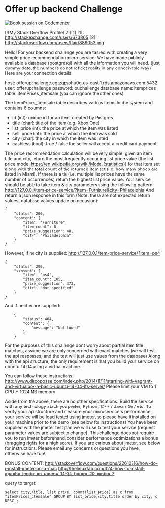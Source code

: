 # Offer up backend Challenge 

[![Book session on Codementor](https://cdn.codementor.io/badges/book_session_github.svg)](https://www.codementor.io/chb0codementor?utm_source=github&utm_medium=button&utm_term=chb0codementor&utm_campaign=github)

[![My Stack Overflow Profile][2]][1] 
  [1]: http://stackexchange.com/users/673865
  [2]: http://stackoverflow.com/users/flair/889053.png
  
Hello! For your backend challenge you are tasked with creating a very simple price recommendation micro service:
We have made publicly available a database (postgresql) with all the information you will need. (just dummy data, the numbers do not reflect reality in any conceivable way)
Here are your connection details:

host: offerupchallenge.cgtzqpsohu0g.us-east-1.rds.amazonaws.com:5432 user: offerupchallenge
password: ouchallenge
database name: itemprices
table: itemPrices_itemsale (you can ignore the other ones)

The itemPrices_itemsale table describes various items in the system and contains 6 columns:

* id (int): unique id for an item, created by Postgres
* title (char): title of the item (e.g. Xbox One)
* list_price (int): the price at which the item was listed
* sell_price (int): the price at which the item was sold
* city (char): the city in which the item was listed
* cashless (bool): true / false the seller will accept a credit card payment


The price recommendation calculation will be very simple: given an item title and city, return the most frequently occurring 
list price value (the list price mode: https://en.wikipedia.org/wiki/Mode_(statistics)) for that item set along with the total 
count of the returned item set (i.e. how many shoes are listed in Miami). If there is a tie (i.e. multiple list prices have 
the same number of occurrences) return the highest list price value.
Your service should be able to take item & city parameters using the following pattern:
http://127.0.0.1/item-price-service/?item=Furniture&city=Philadelphia
And return a json response in this form (Note: these are not expected return values, database values update on occasion):

```
{
    "status": 200,
    "content": {
        "item": "Furniture",
        "item_count": 6,
        "price_suggestion": 48,
        "city": "Philadelphia"
    } 
}
```

However, if no city is supplied: http://127.0.0.1/item-price-service/?item=ps4
```
{
    "status": 200,
    "content": {
        "item": "ps4",
        "item_count": 105,
        "price_suggestion": 373,
        "city": "Not specified"
    } 
}
```

And if neither are supplied:
```
    {
        "status": 404,
        "content": {
            "message": "Not found"
        }
    }
```
For the purposes of this challenge dont worry about partial item title matches, assume we are only concerned with exact matches (we will test the api responses, and the test will just use values from the database)
Along with the api structure, the only requirement is that you build your service on ubuntu 14.04 using a virtual machine. 

You can follow these instructions:
http://www.discoposse.com/index.php/2014/11/11/starting-with-vagrant-and-virtualbox-a-basic-ubuntu-14-04-lts-server/
Please limit your VM to 1 CPU + 1024 MB memory

Aside from the above, there are no other specifications. Build the service with any technology stack you prefer, Python / C++ / Java / Go / etc.
To verify your api structure and measure your microservice's performance, your service will be load tested using jmeter, 
so please have it installed on your machine prior to the demo (see below for instructions) You have been supplied with 
the jmeter test plan we will use to test your service (request parameter values are subject to change). 
This challenge does not require you to run jmeter beforehand, consider performance optimizations a bonus (bragging rights for a high score). 
If you are curious about jmeter, see below for instructions. Please email any concerns or questions you have, otherwise have fun!

BONUS CONTENT:
http://stackoverflow.com/questions/22610316/how-do-i-install-jmeter-on-a-mac 
http://thelinuxfaq.com/324-how-to-install-apache-jmeter-on-ubuntu-14-04-fedora-20-centos-7

query to target:
```
select city,title, list_price, count(list_price) as c from "itemPrices_itemsale" GROUP BY list_price,city,title order by city, c DESC ;
```